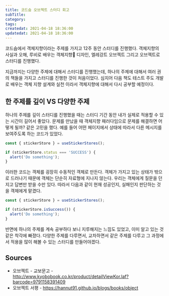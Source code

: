 ```yaml
---
title: 코드숨 오브젝트 스터디 회고
subTitle:
category:
tags:
createdat: 2021-04-18 18:36:00
updatedat: 2021-04-18 18:36:00
---
```


코드숨에서 객체지향이라는 주제를 가지고 12주 동안 스터디를 진행했다. 객체지향의 사실과 오해, 루비로 배우는 객체지향 디자인, 엘레강트 오브젝트 그리고 오브젝트로 스터디를 진행했다.  

지금까지는 다양한 주제에 대해서 스터디를 진행했는데, 하나의 주제에 대해서 여러 권의 책들을 가지고 스터디를 진행한 것이 처음이었다. 심지어 다음 책도 테스트 주도 개발로 배우는 객체 지향 설계와 실천
이라서 객체지향에 대해서 다시 공부할 예정이다.

## 한 주제를 깊이 VS 다양한 주제

하나의 주제를 깊이 스터디를 진행했을 때는 스터디 기간 동안 내가 실제로 적용할 수 있는 시간이 길어서 좋았다. 문제를 만났을 때 객체지향 패러다임으로 문제를 해결하면 어떻게 될까? 같은 고민을 했다. 예를 들어 어떤 페이지에서 상태에 따라서 다른 메시지를 보여주도록 하는 코드가 있었다.

```typescript
const { stickerStore } = useStickerStores();

if (stickerStore.status === 'SUCCESS') {
  alert('Do something');
}
```

이러한 코드는 객체를 굉장히 수동적인 객체로 만든다. 객체가 가지고 있는 상태가 밖으로 드러나기 때문에 객체는 단순히 자료형에 지나지 않는다. 우리는 객체에게 질문을 던지고 답변만 받을 수만 있다. 따라서 다음과 같이 현재 성공인지, 실패인지 판단하는 것을 객체에게 맡겼다.

```typescript
const { stickerStore } = useStickerStores();

if (stickerStore.isSuccess()) {
  alert('Do something');
}
```

반면에 하나의 주제를 계속 공부하다 보니 지루해지는 느낌도 있었고, 이미 알고 있는 것 같은 착각에 빠졌다. 
다양한 주제를 다루면서, 교차하면서 같은 주제를 다루고 그 과정에서 적용을 많이 해볼 수 있는 스터디를 만들어야겠다.

## Sources

* 오브젝트 - 교보문고 - <http://www.kyobobook.co.kr/product/detailViewKor.laf?barcode=9791158391409>
* 오브젝트 서평 - <https://hannut91.github.io/blogs/books/object>
